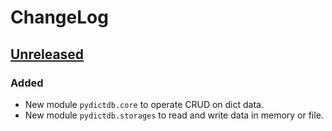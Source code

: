 # ChangeLog

## [Unreleased]

### Added

- New module `pydictdb.core` to operate CRUD on dict data.
- New module `pydictdb.storages` to read and write data in memory or file.



[Unreleased]: https://github.com/snakeneedy/pydictdb/compare/master...develop

